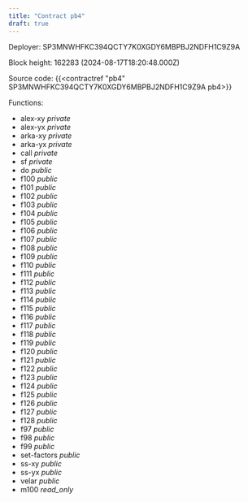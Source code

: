 ```yaml
---
title: "Contract pb4"
draft: true
---
```

Deployer: SP3MNWHFKC394QCTY7K0XGDY6MBPBJ2NDFH1C9Z9A


 



Block height: 162283 (2024-08-17T18:20:48.000Z)

Source code: {{<contractref "pb4" SP3MNWHFKC394QCTY7K0XGDY6MBPBJ2NDFH1C9Z9A pb4>}}

Functions:

* alex-xy _private_
* alex-yx _private_
* arka-xy _private_
* arka-yx _private_
* call _private_
* sf _private_
* do _public_
* f100 _public_
* f101 _public_
* f102 _public_
* f103 _public_
* f104 _public_
* f105 _public_
* f106 _public_
* f107 _public_
* f108 _public_
* f109 _public_
* f110 _public_
* f111 _public_
* f112 _public_
* f113 _public_
* f114 _public_
* f115 _public_
* f116 _public_
* f117 _public_
* f118 _public_
* f119 _public_
* f120 _public_
* f121 _public_
* f122 _public_
* f123 _public_
* f124 _public_
* f125 _public_
* f126 _public_
* f127 _public_
* f128 _public_
* f97 _public_
* f98 _public_
* f99 _public_
* set-factors _public_
* ss-xy _public_
* ss-yx _public_
* velar _public_
* m100 _read_only_
